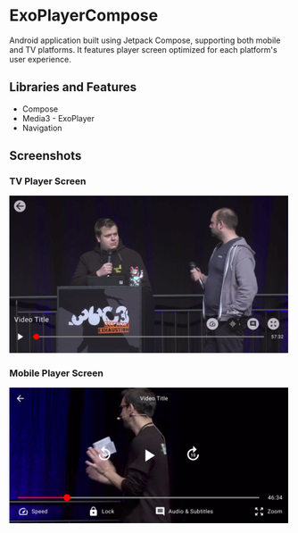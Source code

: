 # ExoPlayerCompose
Android application built using Jetpack Compose, supporting both mobile and TV platforms. 
It features player screen optimized for each platform's user experience.

## Libraries and Features
- Compose
- Media3 - ExoPlayer
- Navigation

## Screenshots

### TV Player Screen
<img src="screenshots/img_tv_player.png" width="500">

### Mobile Player Screen
<img src="screenshots/img_mobile_player.png" width="500">